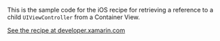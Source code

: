 This is the sample code for the iOS recipe for retrieving a reference to a child `UIViewController` from a Container View.

[See the recipe at developer.xamarin.com](http://developer.xamarin.com/recipes/ios/general/storyboard/container_view_to_child_view_controller/)